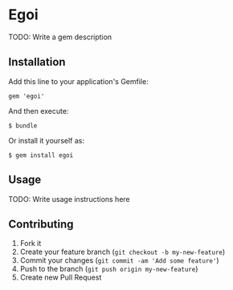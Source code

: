 # Egoi

TODO: Write a gem description

## Installation

Add this line to your application's Gemfile:

    gem 'egoi'

And then execute:

    $ bundle

Or install it yourself as:

    $ gem install egoi

## Usage

TODO: Write usage instructions here

## Contributing

1. Fork it
2. Create your feature branch (`git checkout -b my-new-feature`)
3. Commit your changes (`git commit -am 'Add some feature'`)
4. Push to the branch (`git push origin my-new-feature`)
5. Create new Pull Request
